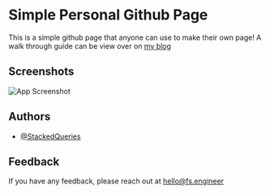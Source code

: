 
# Simple Personal Github Page

This is a simple github page that anyone can use to make their own page! A walk through guide can be view over on [my blog](https://fs.engineer)




## Screenshots

![App Screenshot](https://media-exp1.licdn.com/dms/image/C5622AQF9_moddw8kKg/feedshare-shrink_2048_1536/0/1661551223015?e=1665619200&v=beta&t=-FpTiHTtNob_5NPmfvOVVUvxm-3yD0P9gdcGH8ktGBI)


## Authors

- [@StackedQueries](https://www.github.com/StackedQueries)


## Feedback

If you have any feedback, please reach out at hello@fs.engineer

